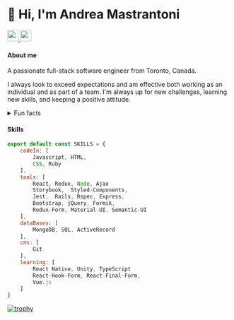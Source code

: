 
# 👋 Hi, I'm Andrea Mastrantoni
<p>
    <a href="https://www.linkedin.com/in/andrea-mastrantoni" target="_blank">
        <img src="https://img.shields.io/badge/linkedin-%230077B5.svg?&style=for-the-badge&logo=linkedin&logoColor=white" height=25>
    </a>
    <a href="https://medium.com/@anmastrantoni" target="_blank">
        <img src="https://img.shields.io/badge/medium-%2312100E.svg?&style=for-the-badge&logo=medium&logoColor=white" height=25>
    </a>
</p>

#### About me
A passionate full-stack software engineer from Toronto, Canada.

I always look to exceed expectations and am effective both working as an individual and as part of a team. I'm always up for new challenges, learning new skills, and keeping a positive attitude. 

<details>
    <summary>Fun facts </summary>
        <p>✈️ –– Wannabe Globetrotter</p>
        <p>📖 –– Avid Reader</p>
        <p>🎮 –– Video/Board Game Enthusiast</p>
        <p>🎲 –– D&D Newbie</p>
        <p>🏠 –– Previously Framer/Rough Carpenter</p>
        <p>💎 –– Former Graphic Designer</p>
        <p>📺 –– Tv/Movie Buff </p>
</details>

#### Skills
```javascript
export default const SKILLS = {
    codeIn: [
        Javascript, HTML, 
        CSS, Ruby 
    ],
    tools: [
        React, Redux, Node, Ajax 
        Storybook,  Styled-Components, 
        Jest,  Rails, Rspec, Express,
        Bootstrap, jQuery, Formik, 
        Redux-Form, Material-UI, Semantic-UI 
    ],
    dataBases: [
        MongoDB, SQL, ActiveRecord 
    ],
    cms: [
        Git 
    ],
    learning: [
        React Native, Unity, TypeScript 
        React-Hook-Form, React-Final-Form, 
        Vue.js
    ]
}
```
[![trophy](https://github-profile-trophy.vercel.app/?username=andmast)](https://github.com/andmast/github-profile-trophy)
